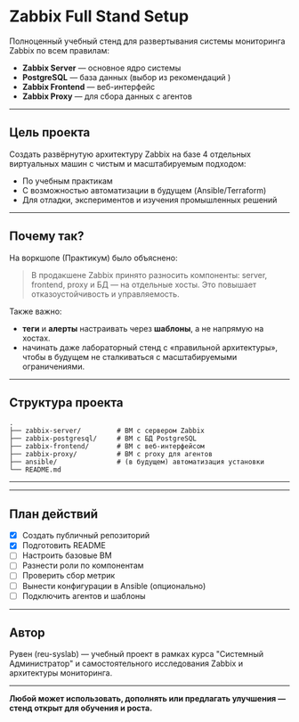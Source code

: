 # Zabbix Full Stand Setup

Полноценный учебный стенд для развертывания системы мониторинга Zabbix по всем правилам:

* **Zabbix Server** — основное ядро системы
* **PostgreSQL** — база данных (выбор из рекомендаций )
* **Zabbix Frontend** — веб-интерфейс
* **Zabbix Proxy** — для сбора данных с агентов

---

## Цель проекта

Создать развёрнутую архитектуру Zabbix на базе 4 отдельных виртуальных машин с чистым и масштабируемым подходом:

* По учебным практикам
* С возможностью автоматизации в будущем (Ansible/Terraform)
* Для отладки, экспериментов и изучения промышленных решений

---

## Почему так?

На воркшопе (Практикум) было объяснено:

> В продакшене Zabbix принято разносить компоненты: server, frontend, proxy и БД — на отдельные хосты. Это повышает отказоустойчивость и управляемость.

Также важно:

* **теги** и **алерты** настраивать через **шаблоны**, а не напрямую на хостах.
* начинать даже лабораторный стенд с «правильной архитектуры», чтобы в будущем не сталкиваться с масштабируемыми ограничениями.

---

## Структура проекта

```
.
├── zabbix-server/         # ВМ с сервером Zabbix
├── zabbix-postgresql/     # ВМ с БД PostgreSQL
├── zabbix-frontend/       # ВМ с веб-интерфейсом
├── zabbix-proxy/          # ВМ с proxy для агентов
├── ansible/               # (в будущем) автоматизация установки
└── README.md
```

---


---

##  План действий

- [x] Создать публичный репозиторий
- [x] Подготовить README
- [ ] Настроить базовые ВМ
- [ ] Разнести роли по компонентам
- [ ] Проверить сбор метрик
- [ ] Вынести конфигурации в Ansible (опционально)
- [ ] Подключить агентов и шаблоны

---

##  Автор

Рувен (reu-syslab) — учебный проект в рамках курса "Системный Администратор" и самостоятельного исследования Zabbix и архитектуры мониторинга.

---

**Любой может использовать, дополнять или предлагать улучшения — стенд открыт для обучения и роста.**

